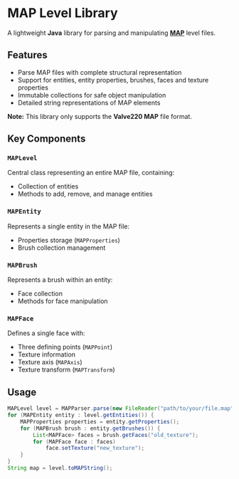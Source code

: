 # MAP Level Library

A lightweight **Java** library for parsing and manipulating **[MAP](https://quakewiki.org/wiki/Quake_Map_Format)** level files.

## Features

- Parse MAP files with complete structural representation
- Support for entities, entity properties, brushes, faces and texture properties
- Immutable collections for safe object manipulation
- Detailed string representations of MAP elements

**Note:** This library only supports the **Valve220 MAP** file format.

## Key Components

### `MAPLevel`
Central class representing an entire MAP file, containing:
- Collection of entities
- Methods to add, remove, and manage entities

### `MAPEntity`
Represents a single entity in the MAP file:
- Properties storage (`MAPProperties`)
- Brush collection management

### `MAPBrush`
Represents a brush within an entity:
- Face collection
- Methods for face manipulation

### `MAPFace`
Defines a single face with:
- Three defining points (`MAPPoint`)
- Texture information
- Texture axis (`MAPAxis`)
- Texture transform (`MAPTransform`)

## Usage

```java
MAPLevel level = MAPParser.parse(new FileReader("path/to/your/file.map"), null);
for (MAPEntity entity : level.getEntities()) {
    MAPProperties properties = entity.getProperties();
    for (MAPBrush brush : entity.getBrushes()) {
        List<MAPFace> faces = brush.getFaces("old_texture");
        for (MAPFace face : faces)
            face.setTexture("new_texture");
    }
}
String map = level.toMAPString();
```